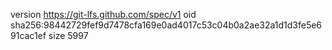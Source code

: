 version https://git-lfs.github.com/spec/v1
oid sha256:98442729fef9d7478cfa169e0ad4017c53c04b0a2ae32a1d1d3fe5e691cac1ef
size 5997
